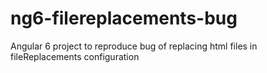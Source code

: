 # ng6-filereplacements-bug
Angular 6 project to reproduce bug of replacing html files in fileReplacements configuration
